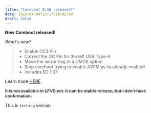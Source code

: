 ```yaml
---
title: "Coreboot 8.36 released!"
date: 2023-04-04T13:17:28+02:00
draft: false
---
```


**New Coreboot released!**

*What's new?*

> - Enable OC3 Pin
> - Correct the OC Pin for the left USB Type-A
> - Move the mirror flag to a CMOS option
> - Stop coreboot trying to enable ASPM as its already enabled
> - Includes EC 1.07

Learn more [HERE](https://github.com/StarLabsLtd/firmware/tree/master/StarBook/MkVI-Intel/coreboot/8.36)

~~It is not available in LFVS yet. It can be stable release, but I don't have confirmation.~~

This is `testing` version